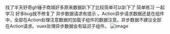 找了半天好奇gh锤子商城好多原来数据趴下了比较简单可以趴下了 简单练习  一起学习 好多bug就不修复了 异步数据请求有提示 。Action异步请求数据还是在组件中，全部在Action处理注意数据的加载子组件的数据注意。异步数据不建议全部在Action请求。vuex处理异步数据会有延迟子组件。
![image](https://github.com/ButBueatiful/dotvim/raw/master/screenshots/vim-screenshot.jpg)

